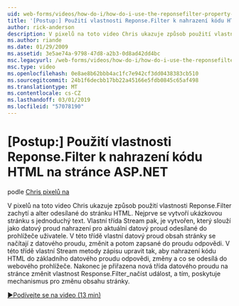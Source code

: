 ```yaml
---
uid: web-forms/videos/how-do-i/how-do-i-use-the-reponsefilter-property-to-replace-html-in-an-aspnet-page
title: '[Postup:] Použití vlastnosti Reponse.Filter k nahrazení kódu HTML na stránce ASP.NET | Dokumentace Microsoftu'
author: rick-anderson
description: V pixelů na toto video Chris ukazuje způsob použití vlastnosti Reponse.Filter zachytí a alter odesílané do stránku HTML. Ukázkovou stránku se nejprve vytvoří w...
ms.author: riande
ms.date: 01/29/2009
ms.assetid: 3e5ae74a-9798-47d8-a2b3-0d8ad42dd4bc
msc.legacyurl: /web-forms/videos/how-do-i/how-do-i-use-the-reponsefilter-property-to-replace-html-in-an-aspnet-page
msc.type: video
ms.openlocfilehash: 0e8ae8b62bbb4ac1fc7e942cf3dd0438383cb510
ms.sourcegitcommit: 24b1f6decbb17bb22a45166e5fdb0845c65af498
ms.translationtype: MT
ms.contentlocale: cs-CZ
ms.lasthandoff: 03/01/2019
ms.locfileid: "57078190"
---
```

<a name="how-do-i-use-the-reponsefilter-property-to-replace-html-in-an-aspnet-page"></a>[Postup:] Použití vlastnosti Reponse.Filter k nahrazení kódu HTML na stránce ASP.NET
====================
podle [Chris pixelů na](https://twitter.com/chrispels)

V pixelů na toto video Chris ukazuje způsob použití vlastnosti Reponse.Filter zachytí a alter odesílané do stránku HTML. Nejprve se vytvoří ukázkovou stránku s jednoduchý text. Vlastní třída Stream pak, je vytvořen, který slouží jako datový proud nahrazení pro aktuální datový proud odesílané do prohlížeče uživatele. V této třídě vlastní datový proud obsah stránky se načítají z datového proudu, změnit a potom zapsané do proudu odpovědi. V této třídě vlastní Stream metody zápisu upravit tak, aby nahrazení kódu HTML do základního datového proudu odpovědi, změny a co se odesílá do webového prohlížeče. Nakonec je přiřazena nová třída datového proudu na stránce změnit vlastnost Response.Filter\_načíst událost, a tím, poskytuje mechanismus pro změnu obsahu stránky.

[&#9654;Podívejte se na video (13 min)](https://channel9.msdn.com/Blogs/ASP-NET-Site-Videos/how-do-i-use-the-reponsefilter-property-to-replace-html-in-an-aspnet-page)
